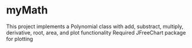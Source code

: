 # myMath

This project implements a Polynomial class with add, substract, multiply, derivative, root, area, and plot functionality
Required JFreeChart package for plotting
